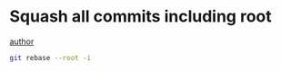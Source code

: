 # Squash all commits including root

[author](https://stackoverflow.com/questions/1657017/how-to-squash-all-git-commits-into-one)

``` bash 
git rebase --root -i
```
